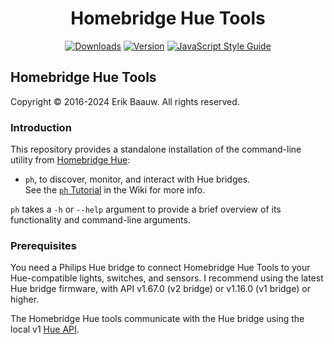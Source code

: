<span align="center">

# Homebridge Hue Tools
[![Downloads](https://img.shields.io/npm/dt/hb-hue-tools)](https://www.npmjs.com/package/hb-hue-tools)
[![Version](https://img.shields.io/npm/v/hb-hue-tools)](https://www.npmjs.com/package/hb-hue-tools)
[![JavaScript Style Guide](https://img.shields.io/badge/code_style-standard-brightgreen)](https://standardjs.com)

</span>

## Homebridge Hue Tools
Copyright © 2016-2024 Erik Baauw. All rights reserved.

### Introduction
This repository provides a standalone installation of the command-line utility from [Homebridge Hue](https://github.com/ebaauw/homebridge-hue):

- `ph`, to discover, monitor, and interact with Hue bridges.  
See the [`ph` Tutorial](https://github.com/ebaauw/homebridge-hue/wiki/ph-Tutorial) in the Wiki for more info.

`ph` takes a `-h` or `--help` argument to provide a brief overview of its functionality and command-line arguments.

### Prerequisites
You need a Philips Hue bridge to connect Homebridge Hue Tools to your Hue-compatible lights, switches, and sensors.
I recommend using the latest Hue bridge firmware, with API v1.67.0 (v2 bridge) or v1.16.0 (v1 bridge) or higher.

The Homebridge Hue tools communicate with the Hue bridge using the local v1
[Hue API](https://developers.meethue.com/develop/get-started-2/).
